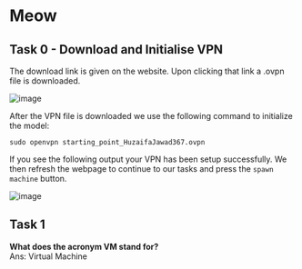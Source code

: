# Meow

## Task 0 - Download and Initialise VPN

The download link is given on the website. Upon clicking that link a .ovpn file is downloaded.

![image](https://github.com/huzaifa-jawad367/HackTheBox/assets/103884662/61f5147c-8181-4f5e-b851-6e1a5915733b)

After the VPN file is downloaded we use the following command to initialize the model:

```
sudo openvpn starting_point_HuzaifaJawad367.ovpn
```

If you see the following output your VPN has been setup successfully.
We then refresh the webpage to continue to our tasks and press the `spawn machine` button.

![image](https://github.com/huzaifa-jawad367/HackTheBox/assets/103884662/9e476417-697d-465e-8a0c-a8a0950a93ee)

## Task 1
**What does the acronym VM stand for?** \
Ans: Virtual Machine
